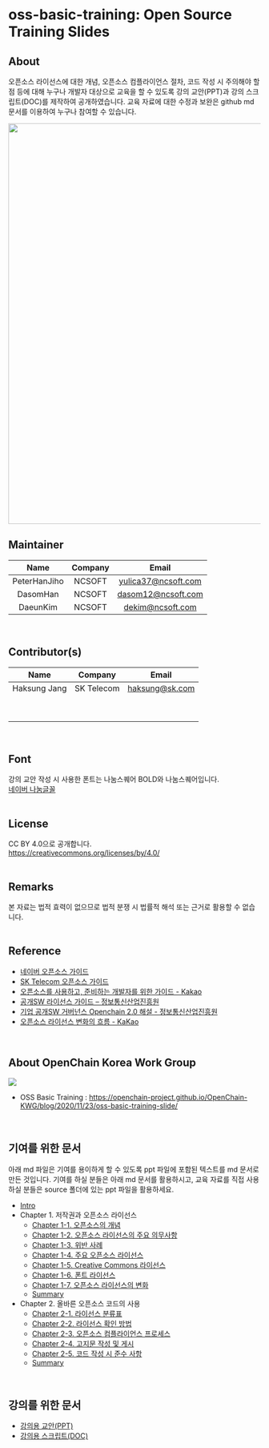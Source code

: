 
#  oss-basic-training: Open Source Training Slides
##  About
오픈소스 라이선스에 대한 개념, 오픈소스 컴플라이언스 절차, 코드 작성 시 주의해야 할 점 등에 대해 누구나 개발자 대상으로 교육을 할 수 있도록 강의 교안(PPT)과 강의 스크립트(DOC)를 제작하여 공개하였습니다. 교육 자료에 대한 수정과 보완은 github md 문서를 이용하여 누구나 참여할 수 있습니다.
<p align="center">
<img src="./image/cover.png" width="800">
</p>

##  Maintainer

|Name|Company|Email|
|:--:|:--:|:--:|
|PeterHanJiho|NCSOFT|yulica37@ncsoft.com|
|DasomHan|NCSOFT|dasom12@ncsoft.com|
|DaeunKim|NCSOFT|dekim@ncsoft.com|
<br>

##  Contributor(s)

|Name|Company|Email|
|:--:|:--:|:--:|
|Haksung Jang|SK Telecom|haksung@sk.com|
|&nbsp;| | |
|&nbsp;| | |
<br>

##  Font
강의 교안 작성 시 사용한 폰트는 나눔스퀘어 BOLD와 나눔스퀘어입니다. <br>
[네이버 나눔글꼴](https://hangeul.naver.com/2017/nanum)
<br><br>

##  License
CC BY 4.0으로 공개합니다.<br>
https://creativecommons.org/licenses/by/4.0/
<br><br>

##  Remarks
본 자료는 법적 효력이 없으므로 법적 분쟁 시 법률적 해석 또는 근거로 활용할 수 없습니다.
<br><br>

##  Reference
* [네이버 오픈소스 가이드](https://naver.github.io/OpenSourceGuide/book/)
* [SK Telecom 오픈소스 가이드](https://sktelecom.github.io/oss-guide/)
* [오픈소스를 사용하고, 준비하는 개발자를 위한 가이드 - Kakao](https://www.slideshare.net/ifkakao/ss-113145564)
* [공개SW 라이선스 가이드 – 정보통신산업진흥원](https://www.oss.kr/oss_license_qna/show/b01c36a4-d50a-47cb-af60-78b94b93378b)
* [기업 공개SW 거버넌스 Openchain 2.0 해설 - 정보통신산업진흥원](https://www.oss.kr/oss_guide/show/7050bff0-d06b-43f0-99a6-9975afcd486f?page=2)
* [오픈소스 라이선스 변화의 흐름 - KaKao](https://tech.kakao.com/2021/09/08/opensource-license/)
<br>

##  About OpenChain Korea Work Group
[![](./image/logo_kwg.png)](https://openchain-project.github.io/OpenChain-KWG/)

* OSS Basic Training : https://openchain-project.github.io/OpenChain-KWG/blog/2020/11/23/oss-basic-training-slide/
<br>

##  기여를 위한 문서
아래 md 파일은 기여를 용이하게 할 수 있도록 ppt 파일에 포함된 텍스트를 md 문서로 만든 것입니다.
기여를 하실 분들은 아래 md 문서를 활용하시고, 교육 자료를 직접 사용하실 분들은 source 폴더에 있는 ppt 파일을 활용하세요.
*  [Intro](https://github.com/ncsoft/oss-basic-training/blob/master/docs/Chapter0-Intro.md)
*  Chapter 1. 저작권과 오픈소스 라이선스
   *  [Chapter 1-1. 오픈소스의 개념](https://github.com/ncsoft/oss-basic-training/blob/master/docs/Chapter1-1.md)
   *  [Chapter 1-2. 오픈소스 라이선스의 주요 의무사항](https://github.com/ncsoft/oss-basic-training/blob/master/docs/Chapter1-2.md)
   *  [Chapter 1-3. 위반 사례](https://github.com/ncsoft/oss-basic-training/blob/master/docs/Chapter1-3.md)
   *  [Chapter 1-4. 주요 오픈소스 라이선스](https://github.com/ncsoft/oss-basic-training/blob/master/docs/Chapter1-4.md)
   *  [Chapter 1-5. Creative Commons 라이선스](https://github.com/ncsoft/oss-basic-training/blob/master/docs/Chapter1-5.md)
   *  [Chapter 1-6. 폰트 라이선스](https://github.com/ncsoft/oss-basic-training/blob/master/docs/Chapter1-6.md)
   *  [Chapter 1-7. 오픈소스 라이선스의 변화](https://github.com/ncsoft/oss-basic-training/blob/master/docs/Chapter1-7.md)
   *  [Summary](https://github.com/ncsoft/oss-basic-training/blob/master/docs/Chapter1-8.md)
*  Chapter 2. 올바른 오픈소스 코드의 사용
   *  [Chapter 2-1. 라이선스 분류표](https://github.com/ncsoft/oss-basic-training/blob/master/docs/Chapter2-1.md)
   *  [Chapter 2-2. 라이선스 확인 방법](https://github.com/ncsoft/oss-basic-training/blob/master/docs/Chapter2-2.md)
   *  [Chapter 2-3. 오픈소스 컴플라이언스 프로세스](https://github.com/ncsoft/oss-basic-training/blob/master/docs/Chapter2-3.md)
   *  [Chapter 2-4. 고지문 작성 및 게시](https://github.com/ncsoft/oss-basic-training/blob/master/docs/Chapter2-4.md)
   *  [Chapter 2-5. 코드 작성 시 준수 사항](https://github.com/ncsoft/oss-basic-training/blob/master/docs/Chapter2-5.md)
   *  [Summary](https://github.com/ncsoft/oss-basic-training/blob/master/docs/Chapter2-6.md)
  <br>

  ## 강의를 위한 문서
  *  [강의용 교안(PPT)](https://github.com/ncsoft/oss-basic-training/blob/master/source/oss-training-materials.pptx)
  *  [강의용 스크립트(DOC)](https://github.com/ncsoft/oss-basic-training/blob/master/source/oss-training-scripts.docx)
<br>

